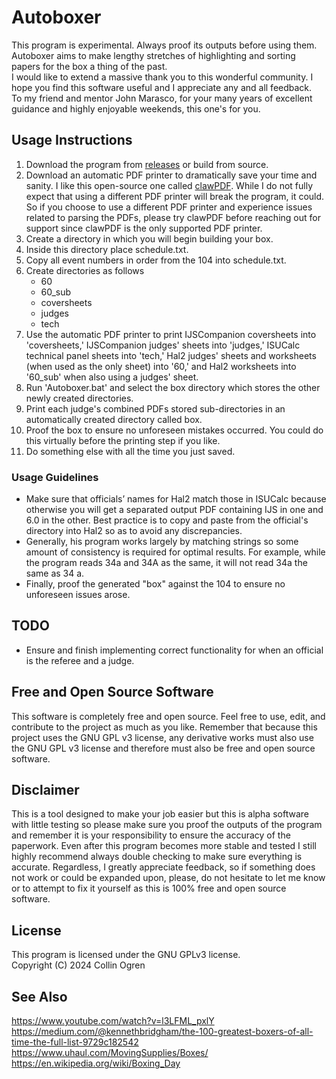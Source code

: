# Autoboxer
This program is experimental. Always proof its outputs before using them.<br>
Autoboxer aims to make lengthy stretches of highlighting and sorting papers for the box a thing of the past.<br>
I would like to extend a massive thank you to this wonderful community. I hope you find this software useful and I appreciate any and all feedback.<br>
To my friend and mentor John Marasco, for your many years of excellent guidance and highly enjoyable weekends, this one's for you.
## Usage Instructions
1. Download the program from [releases](https://github.com/collinogren/Autoboxer/releases) or build from source.
2. Download an automatic PDF printer to dramatically save your time and sanity. I like this open-source one called [clawPDF](https://github.com/clawsoftware/clawPDF/releases). While I do not fully expect that using a different PDF printer will break the program, it could. So if you choose to use a different PDF printer and experience issues related to parsing the PDFs, please try clawPDF before reaching out for support since clawPDF is the only supported PDF printer.
3. Create a directory in which you will begin building your box.
4. Inside this directory place schedule.txt.
5. Copy all event numbers in order from the 104 into schedule.txt.
6. Create directories as follows
   - 60
   - 60_sub
   - coversheets
   - judges
   - tech
7. Use the automatic PDF printer to print IJSCompanion coversheets into 'coversheets,' IJSCompanion judges' sheets into 'judges,' ISUCalc technical panel sheets into 'tech,' Hal2 judges' sheets and worksheets (when used as the only sheet) into '60,' and Hal2 worksheets into '60_sub' when also using a judges' sheet.
8. Run 'Autoboxer.bat' and select the box directory which stores the other newly created directories.
9. Print each judge's combined PDFs stored sub-directories in an automatically created directory called box.
10. Proof the box to ensure no unforeseen mistakes occurred. You could do this virtually before the printing step if you like.
11. Do something else with all the time you just saved.
### Usage Guidelines
- Make sure that officials’ names for Hal2 match those in ISUCalc because otherwise you will get a separated output PDF containing IJS in one and 6.0 in the other. Best practice is to copy and paste from the official's directory into Hal2 so as to avoid any discrepancies.
- Generally, his program works largely by matching strings so some amount of consistency is required for optimal results. For example, while the program reads 34a and 34A as the same, it will not read 34a the same as 34 a.
- Finally, proof the generated "box" against the 104 to ensure no unforeseen issues arose.
## TODO
- Ensure and finish implementing correct functionality for when an official is the referee and a judge.
## Free and Open Source Software
This software is completely free and open source. Feel free to use, edit, and contribute to the project as much as you like. Remember that because this project uses the GNU GPL v3 license, any derivative works must also use the GNU GPL v3 license and therefore must also be free and open source software.
## Disclaimer
This is a tool designed to make your job easier but this is alpha software with little testing so please make sure you proof the outputs of the program and remember it is your responsibility to ensure the accuracy of the paperwork. Even after this program becomes more stable and tested I still highly recommend always double checking to make sure everything is accurate. Regardless, I greatly appreciate feedback, so if something does not work or could be expanded upon, please, do not hesitate to let me know or to attempt to fix it yourself as this is 100% free and open source software.
## License
This program is licensed under the GNU GPLv3 license.<br>
Copyright (C) 2024 Collin Ogren<br>
## See Also
https://www.youtube.com/watch?v=l3LFML_pxlY<br>
https://medium.com/@kennethbridgham/the-100-greatest-boxers-of-all-time-the-full-list-9729c182542<br>
https://www.uhaul.com/MovingSupplies/Boxes/<br>
https://en.wikipedia.org/wiki/Boxing_Day
